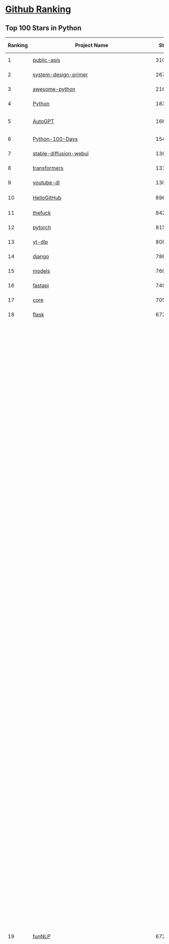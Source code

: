 [Github Ranking](../README.md)
==========

## Top 100 Stars in Python

| Ranking | Project Name | Stars | Forks | Language | Open Issues | Description | Last Commit |
| ------- | ------------ | ----- | ----- | -------- | ----------- | ----------- | ----------- |
| 1 | [public-apis](https://github.com/public-apis/public-apis) | 310701 | 33179 | Python | 13 | A collective list of free APIs | 2024-08-19T10:22:30Z |
| 2 | [system-design-primer](https://github.com/donnemartin/system-design-primer) | 267925 | 45327 | Python | 211 | Learn how to design large-scale systems. Prep for the system design interview.  Includes Anki flashcards. | 2024-08-07T10:09:11Z |
| 3 | [awesome-python](https://github.com/vinta/awesome-python) | 216713 | 24748 | Python | 0 | An opinionated list of awesome Python frameworks, libraries, software and resources. | 2024-08-11T17:10:18Z |
| 4 | [Python](https://github.com/TheAlgorithms/Python) | 183562 | 44224 | Python | 27 | All Algorithms implemented in Python | 2024-08-25T15:33:12Z |
| 5 | [AutoGPT](https://github.com/Significant-Gravitas/AutoGPT) | 166028 | 43959 | Python | 156 | AutoGPT is the vision of accessible AI for everyone, to use and to build on. Our mission is to provide the tools, so that you can focus on what matters. | 2024-08-25T23:23:55Z |
| 6 | [Python-100-Days](https://github.com/jackfrued/Python-100-Days) | 154118 | 51892 | Python | 529 | Python - 100天从新手到大师 | 2024-08-15T10:52:27Z |
| 7 | [stable-diffusion-webui](https://github.com/AUTOMATIC1111/stable-diffusion-webui) | 138496 | 26307 | Python | 2220 | Stable Diffusion web UI | 2024-08-26T01:47:31Z |
| 8 | [transformers](https://github.com/huggingface/transformers) | 131116 | 26062 | Python | 994 | 🤗 Transformers: State-of-the-art Machine Learning for Pytorch, TensorFlow, and JAX. | 2024-08-24T12:47:48Z |
| 9 | [youtube-dl](https://github.com/ytdl-org/youtube-dl) | 130976 | 9896 | Python | 3707 | Command-line program to download videos from YouTube.com and other video sites | 2024-08-17T06:41:13Z |
| 10 | [HelloGitHub](https://github.com/521xueweihan/HelloGitHub) | 89607 | 9534 | Python | 137 | :octocat: 分享 GitHub 上有趣、入门级的开源项目。Share interesting, entry-level open source projects on GitHub. | 2024-07-26T02:13:11Z |
| 11 | [thefuck](https://github.com/nvbn/thefuck) | 84271 | 3417 | Python | 255 | Magnificent app which corrects your previous console command. | 2024-07-19T14:56:13Z |
| 12 | [pytorch](https://github.com/pytorch/pytorch) | 81584 | 21884 | Python | 13729 | Tensors and Dynamic neural networks in Python with strong GPU acceleration | 2024-08-26T02:57:08Z |
| 13 | [yt-dlp](https://github.com/yt-dlp/yt-dlp) | 80887 | 6322 | Python | 1395 | A feature-rich command-line audio/video downloader | 2024-08-21T12:55:59Z |
| 14 | [django](https://github.com/django/django) | 78603 | 31403 | Python | 0 | The Web framework for perfectionists with deadlines. | 2024-08-23T16:07:47Z |
| 15 | [models](https://github.com/tensorflow/models) | 76916 | 45809 | Python | 1068 | Models and examples built with TensorFlow | 2024-08-22T17:55:24Z |
| 16 | [fastapi](https://github.com/fastapi/fastapi) | 74944 | 6312 | Python | 38 | FastAPI framework, high performance, easy to learn, fast to code, ready for production | 2024-08-26T02:15:39Z |
| 17 | [core](https://github.com/home-assistant/core) | 70594 | 29501 | Python | 2197 | :house_with_garden: Open source home automation that puts local control and privacy first. | 2024-08-26T01:57:33Z |
| 18 | [flask](https://github.com/pallets/flask) | 67371 | 16142 | Python | 6 | The Python micro framework for building web applications. | 2024-08-24T01:05:25Z |
| 19 | [funNLP](https://github.com/fighting41love/funNLP) | 67214 | 14374 | Python | 253 | 中英文敏感词、语言检测、中外手机/电话归属地/运营商查询、名字推断性别、手机号抽取、身份证抽取、邮箱抽取、中日文人名库、中文缩写库、拆字词典、词汇情感值、停用词、反动词表、暴恐词表、繁简体转换、英文模拟中文发音、汪峰歌词生成器、职业名称词库、同义词库、反义词库、否定词库、汽车品牌词库、汽车零件词库、连续英文切割、各种中文词向量、公司名字大全、古诗词库、IT词库、财经词库、成语词库、地名词库、历史名人词库、诗词词库、医学词库、饮食词库、法律词库、汽车词库、动物词库、中文聊天语料、中文谣言数据、百度中文问答数据集、句子相似度匹配算法集合、bert资源、文本生成&摘要相关工具、cocoNLP信息抽取工具、国内电话号码正则匹配、清华大学XLORE:中英文跨语言百科知识图谱、清华大学人工智能技术系列报告、自然语言生成、NLU太难了系列、自动对联数据及机器人、用户名黑名单列表、罪名法务名词及分类模型、微信公众号语料、cs224n深度学习自然语言处理课程、中文手写汉字识别、中文自然语言处理 语料/数据集、变量命名神器、分词语料库+代码、任务型对话英文数据集、ASR 语音数据集 + 基于深度学习的中文语音识别系统、笑声检测器、Microsoft多语言数字/单位/如日期时间识别包、中华新华字典数据库及api(包括常用歇后语、成语、词语和汉字)、文档图谱自动生成、SpaCy 中文模型、Common Voice语音识别数据集新版、神经网络关系抽取、基于bert的命名实体识别、关键词(Keyphrase)抽取包pke、基于医疗领域知识图谱的问答系统、基于依存句法与语义角色标注的事件三元组抽取、依存句法分析4万句高质量标注数据、cnocr：用来做中文OCR的Python3包、中文人物关系知识图谱项目、中文nlp竞赛项目及代码汇总、中文字符数据、speech-aligner: 从“人声语音”及其“语言文本”产生音素级别时间对齐标注的工具、AmpliGraph: 知识图谱表示学习(Python)库：知识图谱概念链接预测、Scattertext 文本可视化(python)、语言/知识表示工具：BERT & ERNIE、中文对比英文自然语言处理NLP的区别综述、Synonyms中文近义词工具包、HarvestText领域自适应文本挖掘工具（新词发现-情感分析-实体链接等）、word2word：(Python)方便易用的多语言词-词对集：62种语言/3,564个多语言对、语音识别语料生成工具：从具有音频/字幕的在线视频创建自动语音识别(ASR)语料库、构建医疗实体识别的模型（包含词典和语料标注）、单文档非监督的关键词抽取、Kashgari中使用gpt-2语言模型、开源的金融投资数据提取工具、文本自动摘要库TextTeaser: 仅支持英文、人民日报语料处理工具集、一些关于自然语言的基本模型、基于14W歌曲知识库的问答尝试--功能包括歌词接龙and已知歌词找歌曲以及歌曲歌手歌词三角关系的问答、基于Siamese bilstm模型的相似句子判定模型并提供训练数据集和测试数据集、用Transformer编解码模型实现的根据Hacker News文章标题自动生成评论、用BERT进行序列标记和文本分类的模板代码、LitBank：NLP数据集——支持自然语言处理和计算人文学科任务的100部带标记英文小说语料、百度开源的基准信息抽取系统、虚假新闻数据集、Facebook: LAMA语言模型分析，提供Transformer-XL/BERT/ELMo/GPT预训练语言模型的统一访问接口、CommonsenseQA：面向常识的英文QA挑战、中文知识图谱资料、数据及工具、各大公司内部里大牛分享的技术文档 PDF 或者 PPT、自然语言生成SQL语句（英文）、中文NLP数据增强（EDA）工具、英文NLP数据增强工具 、基于医药知识图谱的智能问答系统、京东商品知识图谱、基于mongodb存储的军事领域知识图谱问答项目、基于远监督的中文关系抽取、语音情感分析、中文ULMFiT-情感分析-文本分类-语料及模型、一个拍照做题程序、世界各国大规模人名库、一个利用有趣中文语料库 qingyun 训练出来的中文聊天机器人、中文聊天机器人seqGAN、省市区镇行政区划数据带拼音标注、教育行业新闻语料库包含自动文摘功能、开放了对话机器人-知识图谱-语义理解-自然语言处理工具及数据、中文知识图谱：基于百度百科中文页面-抽取三元组信息-构建中文知识图谱、masr: 中文语音识别-提供预训练模型-高识别率、Python音频数据增广库、中文全词覆盖BERT及两份阅读理解数据、ConvLab：开源多域端到端对话系统平台、中文自然语言处理数据集、基于最新版本rasa搭建的对话系统、基于TensorFlow和BERT的管道式实体及关系抽取、一个小型的证券知识图谱/知识库、复盘所有NLP比赛的TOP方案、OpenCLaP：多领域开源中文预训练语言模型仓库、UER：基于不同语料+编码器+目标任务的中文预训练模型仓库、中文自然语言处理向量合集、基于金融-司法领域(兼有闲聊性质)的聊天机器人、g2pC：基于上下文的汉语读音自动标记模块、Zincbase 知识图谱构建工具包、诗歌质量评价/细粒度情感诗歌语料库、快速转化「中文数字」和「阿拉伯数字」、百度知道问答语料库、基于知识图谱的问答系统、jieba_fast 加速版的jieba、正则表达式教程、中文阅读理解数据集、基于BERT等最新语言模型的抽取式摘要提取、Python利用深度学习进行文本摘要的综合指南、知识图谱深度学习相关资料整理、维基大规模平行文本语料、StanfordNLP 0.2.0：纯Python版自然语言处理包、NeuralNLP-NeuralClassifier：腾讯开源深度学习文本分类工具、端到端的封闭域对话系统、中文命名实体识别：NeuroNER vs. BertNER、新闻事件线索抽取、2019年百度的三元组抽取比赛：“科学空间队”源码、基于依存句法的开放域文本知识三元组抽取和知识库构建、中文的GPT2训练代码、ML-NLP - 机器学习(Machine Learning)NLP面试中常考到的知识点和代码实现、nlp4han:中文自然语言处理工具集(断句/分词/词性标注/组块/句法分析/语义分析/NER/N元语法/HMM/代词消解/情感分析/拼写检查、XLM：Facebook的跨语言预训练语言模型、用基于BERT的微调和特征提取方法来进行知识图谱百度百科人物词条属性抽取、中文自然语言处理相关的开放任务-数据集-当前最佳结果、CoupletAI - 基于CNN+Bi-LSTM+Attention 的自动对对联系统、抽象知识图谱、MiningZhiDaoQACorpus - 580万百度知道问答数据挖掘项目、brat rapid annotation tool: 序列标注工具、大规模中文知识图谱数据：1.4亿实体、数据增强在机器翻译及其他nlp任务中的应用及效果、allennlp阅读理解:支持多种数据和模型、PDF表格数据提取工具 、 Graphbrain：AI开源软件库和科研工具，目的是促进自动意义提取和文本理解以及知识的探索和推断、简历自动筛选系统、基于命名实体识别的简历自动摘要、中文语言理解测评基准，包括代表性的数据集&基准模型&语料库&排行榜、树洞 OCR 文字识别 、从包含表格的扫描图片中识别表格和文字、语声迁移、Python口语自然语言处理工具集(英文)、 similarity：相似度计算工具包，java编写、海量中文预训练ALBERT模型 、Transformers 2.0 、基于大规模音频数据集Audioset的音频增强 、Poplar：网页版自然语言标注工具、图片文字去除，可用于漫画翻译 、186种语言的数字叫法库、Amazon发布基于知识的人-人开放领域对话数据集 、中文文本纠错模块代码、繁简体转换 、 Python实现的多种文本可读性评价指标、类似于人名/地名/组织机构名的命名体识别数据集 、东南大学《知识图谱》研究生课程(资料)、. 英文拼写检查库 、 wwsearch是企业微信后台自研的全文检索引擎、CHAMELEON：深度学习新闻推荐系统元架构 、 8篇论文梳理BERT相关模型进展与反思、DocSearch：免费文档搜索引擎、 LIDA：轻量交互式对话标注工具 、aili - the fastest in-memory index in the East 东半球最快并发索引 、知识图谱车音工作项目、自然语言生成资源大全 、中日韩分词库mecab的Python接口库、中文文本摘要/关键词提取、汉字字符特征提取器 (featurizer)，提取汉字的特征（发音特征、字形特征）用做深度学习的特征、中文生成任务基准测评 、中文缩写数据集、中文任务基准测评 - 代表性的数据集-基准(预训练)模型-语料库-baseline-工具包-排行榜、PySS3：面向可解释AI的SS3文本分类器机器可视化工具 、中文NLP数据集列表、COPE - 格律诗编辑程序、doccano：基于网页的开源协同多语言文本标注工具 、PreNLP：自然语言预处理库、简单的简历解析器，用来从简历中提取关键信息、用于中文闲聊的GPT2模型：GPT2-chitchat、基于检索聊天机器人多轮响应选择相关资源列表(Leaderboards、Datasets、Papers)、(Colab)抽象文本摘要实现集锦(教程 、词语拼音数据、高效模糊搜索工具、NLP数据增广资源集、微软对话机器人框架 、 GitHub Typo Corpus：大规模GitHub多语言拼写错误/语法错误数据集、TextCluster：短文本聚类预处理模块 Short text cluster、面向语音识别的中文文本规范化、BLINK：最先进的实体链接库、BertPunc：基于BERT的最先进标点修复模型、Tokenizer：快速、可定制的文本词条化库、中文语言理解测评基准，包括代表性的数据集、基准(预训练)模型、语料库、排行榜、spaCy 医学文本挖掘与信息提取 、 NLP任务示例项目代码集、 python拼写检查库、chatbot-list - 行业内关于智能客服、聊天机器人的应用和架构、算法分享和介绍、语音质量评价指标(MOSNet, BSSEval, STOI, PESQ, SRMR)、 用138GB语料训练的法文RoBERTa预训练语言模型 、BERT-NER-Pytorch：三种不同模式的BERT中文NER实验、无道词典 - 有道词典的命令行版本，支持英汉互查和在线查询、2019年NLP亮点回顾、 Chinese medical dialogue data 中文医疗对话数据集 、最好的汉字数字(中文数字)-阿拉伯数字转换工具、 基于百科知识库的中文词语多词义/义项获取与特定句子词语语义消歧、awesome-nlp-sentiment-analysis - 情感分析、情绪原因识别、评价对象和评价词抽取、LineFlow：面向所有深度学习框架的NLP数据高效加载器、中文医学NLP公开资源整理 、MedQuAD：(英文)医学问答数据集、将自然语言数字串解析转换为整数和浮点数、Transfer Learning in Natural Language Processing (NLP) 、面向语音识别的中文/英文发音辞典、Tokenizers：注重性能与多功能性的最先进分词器、CLUENER 细粒度命名实体识别 Fine Grained Named Entity Recognition、 基于BERT的中文命名实体识别、中文谣言数据库、NLP数据集/基准任务大列表、nlp相关的一些论文及代码, 包括主题模型、词向量(Word Embedding)、命名实体识别(NER)、文本分类(Text Classificatin)、文本生成(Text Generation)、文本相似性(Text Similarity)计算等，涉及到各种与nlp相关的算法，基于keras和tensorflow 、Python文本挖掘/NLP实战示例、 Blackstone：面向非结构化法律文本的spaCy pipeline和NLP模型通过同义词替换实现文本“变脸” 、中文 预训练 ELECTREA 模型: 基于对抗学习 pretrain Chinese Model 、albert-chinese-ner - 用预训练语言模型ALBERT做中文NER 、基于GPT2的特定主题文本生成/文本增广、开源预训练语言模型合集、多语言句向量包、编码、标记和实现：一种可控高效的文本生成方法、 英文脏话大列表 、attnvis：GPT2、BERT等transformer语言模型注意力交互可视化、CoVoST：Facebook发布的多语种语音-文本翻译语料库，包括11种语言(法语、德语、荷兰语、俄语、西班牙语、意大利语、土耳其语、波斯语、瑞典语、蒙古语和中文)的语音、文字转录及英文译文、Jiagu自然语言处理工具 - 以BiLSTM等模型为基础，提供知识图谱关系抽取 中文分词 词性标注 命名实体识别 情感分析 新词发现 关键词 文本摘要 文本聚类等功能、用unet实现对文档表格的自动检测，表格重建、NLP事件提取文献资源列表 、 金融领域自然语言处理研究资源大列表、CLUEDatasetSearch - 中英文NLP数据集：搜索所有中文NLP数据集，附常用英文NLP数据集 、medical_NER - 中文医学知识图谱命名实体识别 、(哈佛)讲因果推理的免费书、知识图谱相关学习资料/数据集/工具资源大列表、Forte：灵活强大的自然语言处理pipeline工具集 、Python字符串相似性算法库、PyLaia：面向手写文档分析的深度学习工具包、TextFooler：针对文本分类/推理的对抗文本生成模块、Haystack：灵活、强大的可扩展问答(QA)框架、中文关键短语抽取工具 | 2024-05-10T07:38:24Z |
| 20 | [whisper](https://github.com/openai/whisper) | 66522 | 7837 | Python | 0 | Robust Speech Recognition via Large-Scale Weak Supervision | 2024-08-19T23:49:41Z |
| 21 | [devops-exercises](https://github.com/bregman-arie/devops-exercises) | 65594 | 14602 | Python | 29 | Linux, Jenkins, AWS, SRE, Prometheus, Docker, Python, Ansible, Git, Kubernetes, Terraform, OpenStack, SQL, NoSQL, Azure, GCP, DNS, Elastic, Network, Virtualization. DevOps Interview Questions | 2024-08-15T17:48:13Z |
| 22 | [awesome-machine-learning](https://github.com/josephmisiti/awesome-machine-learning) | 64885 | 14564 | Python | 1 | A curated list of awesome Machine Learning frameworks, libraries and software. | 2024-08-07T17:16:24Z |
| 23 | [gpt_academic](https://github.com/binary-husky/gpt_academic) | 63433 | 7859 | Python | 312 | 为GPT/GLM等LLM大语言模型提供实用化交互接口，特别优化论文阅读/润色/写作体验，模块化设计，支持自定义快捷按钮&函数插件，支持Python和C++等项目剖析&自译解功能，PDF/LaTex论文翻译&总结功能，支持并行问询多种LLM模型，支持chatglm3等本地模型。接入通义千问, deepseekcoder, 讯飞星火, 文心一言, llama2, rwkv, claude2, moss等。 | 2024-08-21T14:24:44Z |
| 24 | [ansible](https://github.com/ansible/ansible) | 62173 | 23789 | Python | 525 | Ansible is a radically simple IT automation platform that makes your applications and systems easier to deploy and maintain. Automate everything from code deployment to network configuration to cloud management, in a language that approaches plain English, using SSH, with no agents to install on remote systems. https://docs.ansible.com. | 2024-08-23T01:10:12Z |
| 25 | [cpython](https://github.com/python/cpython) | 61910 | 29778 | Python | 7168 | The Python programming language | 2024-08-26T02:40:13Z |
| 26 | [manim](https://github.com/3b1b/manim) | 61540 | 5748 | Python | 410 | Animation engine for explanatory math videos | 2024-08-23T19:56:37Z |
| 27 | [keras](https://github.com/keras-team/keras) | 61494 | 19413 | Python | 220 | Deep Learning for humans | 2024-08-25T23:18:14Z |
| 28 | [d2l-zh](https://github.com/d2l-ai/d2l-zh) | 60737 | 10799 | Python | 0 | 《动手学深度学习》：面向中文读者、能运行、可讨论。中英文版被70多个国家的500多所大学用于教学。 | 2024-07-30T09:32:19Z |
| 29 | [gpt4free](https://github.com/xtekky/gpt4free) | 59761 | 13186 | Python | 26 | The official gpt4free repository \| various collection of powerful language models | 2024-08-17T17:16:17Z |
| 30 | [PayloadsAllTheThings](https://github.com/swisskyrepo/PayloadsAllTheThings) | 59385 | 14376 | Python | 0 | A list of useful payloads and bypass for Web Application Security and Pentest/CTF | 2024-08-21T02:22:39Z |
| 31 | [scikit-learn](https://github.com/scikit-learn/scikit-learn) | 59248 | 25227 | Python | 1562 | scikit-learn: machine learning in Python | 2024-08-23T12:48:26Z |
| 32 | [screenshot-to-code](https://github.com/abi/screenshot-to-code) | 55751 | 6815 | Python | 49 | Drop in a screenshot and convert it to clean code (HTML/Tailwind/React/Vue) | 2024-08-21T20:45:21Z |
| 33 | [llama](https://github.com/meta-llama/llama) | 55218 | 9412 | Python | 329 | Inference code for Llama models | 2024-08-18T07:07:28Z |
| 34 | [sherlock](https://github.com/sherlock-project/sherlock) | 53628 | 6512 | Python | 85 | Hunt down social media accounts by username across social networks | 2024-08-23T05:37:43Z |
| 35 | [localstack](https://github.com/localstack/localstack) | 53512 | 3884 | Python | 294 | 💻 A fully functional local AWS cloud stack. Develop and test your cloud & Serverless apps offline | 2024-08-23T19:33:54Z |
| 36 | [private-gpt](https://github.com/zylon-ai/private-gpt) | 53369 | 7173 | Python | 207 | Interact with your documents using the power of GPT, 100% privately, no data leaks | 2024-08-21T08:40:37Z |
| 37 | [annotated_deep_learning_paper_implementations](https://github.com/labmlai/annotated_deep_learning_paper_implementations) | 53167 | 5490 | Python | 27 | 🧑‍🏫 60+ Implementations/tutorials of deep learning papers with side-by-side notes 📝; including transformers (original, xl, switch, feedback, vit, ...), optimizers (adam, adabelief, sophia, ...), gans(cyclegan, stylegan2, ...), 🎮 reinforcement learning (ppo, dqn), capsnet, distillation, ... 🧠 | 2024-08-24T09:18:59Z |
| 38 | [face_recognition](https://github.com/ageitgey/face_recognition) | 52692 | 13405 | Python | 749 | The world's simplest facial recognition api for Python and the command line | 2024-08-21T06:22:36Z |
| 39 | [scrapy](https://github.com/scrapy/scrapy) | 52166 | 10440 | Python | 449 | Scrapy, a fast high-level web crawling & scraping framework for Python. | 2024-08-23T10:48:01Z |
| 40 | [Real-Time-Voice-Cloning](https://github.com/CorentinJ/Real-Time-Voice-Cloning) | 51937 | 8677 | Python | 190 | Clone a voice in 5 seconds to generate arbitrary speech in real-time | 2024-08-14T19:54:03Z |
| 41 | [requests](https://github.com/psf/requests) | 51911 | 9287 | Python | 176 | A simple, yet elegant, HTTP library. | 2024-08-15T12:25:53Z |
| 42 | [open-interpreter](https://github.com/OpenInterpreter/open-interpreter) | 51715 | 4535 | Python | 173 | A natural language interface for computers | 2024-08-24T23:48:08Z |
| 43 | [gpt-engineer](https://github.com/gpt-engineer-org/gpt-engineer) | 51711 | 6726 | Python | 8 | Specify what you want it to build, the AI asks for clarification, and then builds it. Completely separate team and codebase from the AI Web App builder https://gptengineer.app | 2024-08-10T20:47:05Z |
| 44 | [faceswap](https://github.com/deepfakes/faceswap) | 50202 | 13028 | Python | 19 | Deepfakes Software For All | 2024-08-17T00:29:36Z |
| 45 | [you-get](https://github.com/soimort/you-get) | 49837 | 9356 | Python | 0 | :arrow_double_down: Dumb downloader that scrapes the web | 2024-08-19T20:29:59Z |
| 46 | [grok-1](https://github.com/xai-org/grok-1) | 49375 | 8328 | Python | 69 | Grok open release | 2024-08-07T23:55:38Z |
| 47 | [yolov5](https://github.com/ultralytics/yolov5) | 49323 | 16044 | Python | 88 | YOLOv5 🚀 in PyTorch > ONNX > CoreML > TFLite | 2024-08-26T00:37:26Z |
| 48 | [openpilot](https://github.com/commaai/openpilot) | 49068 | 8939 | Python | 125 | openpilot is an operating system for robotics. Currently, it upgrades the driver assistance system in 275+ supported cars. | 2024-08-26T02:21:09Z |
| 49 | [rich](https://github.com/Textualize/rich) | 48703 | 1705 | Python | 183 | Rich is a Python library for rich text and beautiful formatting in the terminal. | 2024-08-20T14:10:34Z |
| 50 | [ComfyUI](https://github.com/comfyanonymous/ComfyUI) | 48203 | 5058 | Python | 1635 | The most powerful and modular diffusion model GUI, api and backend with a graph/nodes interface. | 2024-08-25T09:56:55Z |
| 51 | [professional-programming](https://github.com/charlax/professional-programming) | 46150 | 3699 | Python | 4 | A collection of learning resources for curious software engineers | 2024-08-20T12:47:52Z |
| 52 | [big-list-of-naughty-strings](https://github.com/minimaxir/big-list-of-naughty-strings) | 46102 | 2125 | Python | 67 | The Big List of Naughty Strings is a list of strings which have a high probability of causing issues when used as user-input data. | 2024-04-18T03:26:59Z |
| 53 | [hackingtool](https://github.com/Z4nzu/hackingtool) | 44437 | 4881 | Python | 42 | ALL IN ONE Hacking Tool For Hackers | 2024-07-31T13:30:04Z |
| 54 | [MetaGPT](https://github.com/geekan/MetaGPT) | 43260 | 5147 | Python | 300 | 🌟 The Multi-Agent Framework: First AI Software Company, Towards Natural Language Programming | 2024-08-21T06:12:26Z |
| 55 | [pandas](https://github.com/pandas-dev/pandas) | 43075 | 17728 | Python | 3530 | Flexible and powerful data analysis / manipulation library for Python, providing labeled data structures similar to R data.frame objects, statistical functions, and much more | 2024-08-25T22:24:30Z |
| 56 | [PaddleOCR](https://github.com/PaddlePaddle/PaddleOCR) | 42054 | 7628 | Python | 122 | Awesome multilingual OCR toolkits based on PaddlePaddle (practical ultra lightweight OCR system, support 80+ languages recognition, provide data annotation and synthesis tools, support training and deployment among server, mobile, embedded and IoT devices) | 2024-08-23T09:28:30Z |
| 57 | [30-Days-Of-Python](https://github.com/Asabeneh/30-Days-Of-Python) | 40516 | 7729 | Python | 65 | 30 days of Python programming challenge is a step-by-step guide to learn the Python programming language in 30 days. This challenge may take more than100 days, follow your own pace.  These videos may help too: https://www.youtube.com/channel/UC7PNRuno1rzYPb1xLa4yktw | 2024-08-17T23:00:53Z |
| 58 | [ChatGLM-6B](https://github.com/THUDM/ChatGLM-6B) | 40299 | 5166 | Python | 546 | ChatGLM-6B: An Open Bilingual Dialogue Language Model \| 开源双语对话语言模型 | 2024-06-27T04:05:25Z |
| 59 | [python-patterns](https://github.com/faif/python-patterns) | 40090 | 6922 | Python | 11 | A collection of design patterns/idioms in Python | 2024-07-28T10:23:34Z |
| 60 | [Fooocus](https://github.com/lllyasviel/Fooocus) | 39595 | 5432 | Python | 160 | Focus on prompting and generating | 2024-08-21T01:49:14Z |
| 61 | [text-generation-webui](https://github.com/oobabooga/text-generation-webui) | 39160 | 5164 | Python | 212 | A Gradio web UI for Large Language Models. | 2024-08-22T19:40:51Z |
| 62 | [ailearning](https://github.com/apachecn/ailearning) | 38963 | 11395 | Python | 2 | AiLearning：数据分析+机器学习实战+线性代数+PyTorch+NLTK+TF2 | 2024-03-04T02:15:13Z |
| 63 | [ColossalAI](https://github.com/hpcaitech/ColossalAI) | 38517 | 4322 | Python | 391 | Making large AI models cheaper, faster and more accessible | 2024-08-23T07:44:27Z |
| 64 | [sentry](https://github.com/getsentry/sentry) | 38379 | 4111 | Python | 2600 | Developer-first error tracking and performance monitoring | 2024-08-26T01:40:07Z |
| 65 | [black](https://github.com/psf/black) | 38270 | 2421 | Python | 357 | The uncompromising Python code formatter | 2024-08-23T01:17:33Z |
| 66 | [stablediffusion](https://github.com/Stability-AI/stablediffusion) | 38157 | 4921 | Python | 229 | High-Resolution Image Synthesis with Latent Diffusion Models | 2024-08-09T12:30:53Z |
| 67 | [cheat.sh](https://github.com/chubin/cheat.sh) | 38033 | 1770 | Python | 119 | the only cheat sheet you need | 2024-06-22T19:07:48Z |
| 68 | [Deep-Learning-Papers-Reading-Roadmap](https://github.com/floodsung/Deep-Learning-Papers-Reading-Roadmap) | 37875 | 7304 | Python | 48 | Deep Learning papers reading roadmap for anyone who are eager to learn this amazing tech! | 2022-11-27T13:18:32Z |
| 69 | [bert](https://github.com/google-research/bert) | 37717 | 9551 | Python | 790 | TensorFlow code and pre-trained models for BERT | 2024-07-23T23:39:41Z |
| 70 | [odoo](https://github.com/odoo/odoo) | 37000 | 24077 | Python | 2744 | Odoo. Open Source Apps To Grow Your Business. | 2024-08-26T01:59:44Z |
| 71 | [Open-Assistant](https://github.com/LAION-AI/Open-Assistant) | 36928 | 3216 | Python | 223 | OpenAssistant is a chat-based assistant that understands tasks, can interact with third-party systems, and retrieve information dynamically to do so. | 2024-08-17T01:55:35Z |
| 72 | [diagrams](https://github.com/mingrammer/diagrams) | 36710 | 2379 | Python | 304 | :art: Diagram as Code for prototyping cloud system architectures | 2024-07-21T16:09:26Z |
| 73 | [interview_internal_reference](https://github.com/0voice/interview_internal_reference) | 36496 | 9422 | Python | 27 | 2023年最新总结，阿里，腾讯，百度，美团，头条等技术面试题目，以及答案，专家出题人分析汇总。 | 2024-05-20T12:04:02Z |
| 74 | [FastChat](https://github.com/lm-sys/FastChat) | 36250 | 4453 | Python | 748 | An open platform for training, serving, and evaluating large language models. Release repo for Vicuna and Chatbot Arena. | 2024-08-24T20:09:40Z |
| 75 | [python-cheatsheet](https://github.com/gto76/python-cheatsheet) | 36050 | 6439 | Python | 5 | Comprehensive Python Cheatsheet | 2024-08-24T15:16:06Z |
| 76 | [airflow](https://github.com/apache/airflow) | 35990 | 13976 | Python | 850 | Apache Airflow - A platform to programmatically author, schedule, and monitor workflows | 2024-08-26T02:31:04Z |
| 77 | [nanoGPT](https://github.com/karpathy/nanoGPT) | 35867 | 5572 | Python | 209 | The simplest, fastest repository for training/finetuning medium-sized GPTs. | 2024-08-19T10:49:32Z |
| 78 | [mitmproxy](https://github.com/mitmproxy/mitmproxy) | 35704 | 3975 | Python | 316 | An interactive TLS-capable intercepting HTTP proxy for penetration testers and software developers. | 2024-08-20T19:55:47Z |
| 79 | [DragGAN](https://github.com/XingangPan/DragGAN) | 35638 | 3434 | Python | 142 | Official Code for DragGAN (SIGGRAPH 2023) | 2024-05-18T17:51:40Z |
| 80 | [quivr](https://github.com/QuivrHQ/quivr) | 35629 | 3458 | Python | 88 | Open-source RAG Framework for building GenAI Second Brains 🧠  Build productivity assistant (RAG) ⚡️🤖 Chat with your docs (PDF, CSV, ...)  & apps using Langchain, GPT 3.5 / 4 turbo, Private, Anthropic, VertexAI, Ollama, LLMs, Groq  that you can share with users !  Efficient retrieval augmented generation framework | 2024-08-25T20:06:37Z |
| 81 | [wtfpython](https://github.com/satwikkansal/wtfpython) | 35593 | 2649 | Python | 72 | What the f*ck Python? 😱 | 2024-06-13T13:18:00Z |
| 82 | [GFPGAN](https://github.com/TencentARC/GFPGAN) | 35395 | 5867 | Python | 345 | GFPGAN aims at developing Practical Algorithms for Real-world Face Restoration. | 2024-07-26T18:44:02Z |
| 83 | [MockingBird](https://github.com/babysor/MockingBird) | 34796 | 5175 | Python | 464 | 🚀AI拟声: 5秒内克隆您的声音并生成任意语音内容 Clone a voice in 5 seconds to generate arbitrary speech in real-time | 2024-08-22T07:06:40Z |
| 84 | [llama_index](https://github.com/run-llama/llama_index) | 34684 | 4901 | Python | 636 | LlamaIndex is a data framework for your LLM applications | 2024-08-26T02:50:33Z |
| 85 | [TaskMatrix](https://github.com/chenfei-wu/TaskMatrix) | 34536 | 3323 | Python | 217 | None | 2024-01-06T02:41:20Z |
| 86 | [DeepSpeed](https://github.com/microsoft/DeepSpeed) | 34468 | 4024 | Python | 993 | DeepSpeed is a deep learning optimization library that makes distributed training and inference easy, efficient, and effective. | 2024-08-24T00:37:24Z |
| 87 | [gym](https://github.com/openai/gym) | 34407 | 8591 | Python | 96 | A toolkit for developing and comparing reinforcement learning algorithms. | 2024-05-02T16:09:06Z |
| 88 | [streamlit](https://github.com/streamlit/streamlit) | 34232 | 2960 | Python | 890 | Streamlit — A faster way to build and share data apps. | 2024-08-25T06:44:08Z |
| 89 | [12306](https://github.com/testerSunshine/12306) | 33735 | 9787 | Python | 225 | 12306智能刷票，订票 | 2023-04-02T03:19:43Z |
| 90 | [shadowsocks](https://github.com/shadowsocks/shadowsocks) | 33547 | 18631 | Python | 0 | None | 2024-04-01T09:07:32Z |
| 91 | [HanLP](https://github.com/hankcs/HanLP) | 33356 | 9939 | Python | 9 | 中文分词 词性标注 命名实体识别 依存句法分析 成分句法分析 语义依存分析 语义角色标注 指代消解 风格转换 语义相似度 新词发现 关键词短语提取 自动摘要 文本分类聚类 拼音简繁转换 自然语言处理 | 2024-08-22T01:12:13Z |
| 92 | [cli](https://github.com/httpie/cli) | 33215 | 3675 | Python | 156 | 🥧 HTTPie CLI  — modern, user-friendly command-line HTTP client for the API era. JSON support, colors, sessions, downloads, plugins & more. | 2024-08-21T02:27:13Z |
| 93 | [jieba](https://github.com/fxsjy/jieba) | 32999 | 6720 | Python | 623 | 结巴中文分词 | 2024-08-21T09:23:45Z |
| 94 | [TTS](https://github.com/coqui-ai/TTS) | 32960 | 3976 | Python | 65 | 🐸💬 - a deep learning toolkit for Text-to-Speech, battle-tested in research and production | 2024-08-16T12:07:14Z |
| 95 | [XX-Net](https://github.com/XX-net/XX-Net) | 32944 | 7700 | Python | 7890 | A proxy tool to bypass GFW. | 2024-06-11T04:53:12Z |
| 96 | [ray](https://github.com/ray-project/ray) | 32771 | 5553 | Python | 3431 | Ray is a unified framework for scaling AI and Python applications. Ray consists of a core distributed runtime and a set of AI Libraries for accelerating ML workloads. | 2024-08-26T00:00:42Z |
| 97 | [WeChatMsg](https://github.com/LC044/WeChatMsg) | 32580 | 3411 | Python | 50 | 提取微信聊天记录，将其导出成HTML、Word、Excel文档永久保存，对聊天记录进行分析生成年度聊天报告，用聊天数据训练专属于个人的AI聊天助手 | 2024-07-20T03:54:01Z |
| 98 | [ccxt](https://github.com/ccxt/ccxt) | 32311 | 7445 | Python | 836 | A JavaScript / TypeScript / Python / C# / PHP cryptocurrency trading API with support for more than 100 bitcoin/altcoin exchanges | 2024-08-25T18:03:43Z |
| 99 | [gradio](https://github.com/gradio-app/gradio) | 31735 | 2366 | Python | 515 | Build and share delightful machine learning apps, all in Python. 🌟 Star to support our work! | 2024-08-23T22:42:21Z |
| 100 | [sqlmap](https://github.com/sqlmapproject/sqlmap) | 31724 | 5659 | Python | 48 | Automatic SQL injection and database takeover tool | 2024-08-25T22:52:21Z |

